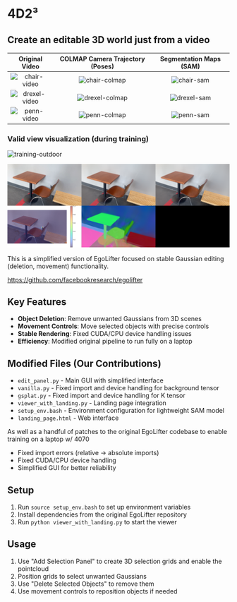 # 4D2³

## **Create an editable 3D world just from a video**

Original Video | COLMAP Camera Trajectory (Poses) | Segmentation Maps (SAM)
:-------------:|:--------------------------------:|:----------------------:
![chair-video](https://github.com/SafaObuz/PennApps25/blob/master/media/chair/video.gif) | ![chair-colmap](https://github.com/SafaObuz/PennApps25/blob/master/media/chair/colmap.gif) | ![chair-sam](https://github.com/SafaObuz/PennApps25/blob/master/media/chair/sam.gif)
![drexel-video](https://github.com/SafaObuz/PennApps25/blob/master/media/outdoor_drexel/video.gif) | ![drexel-colmap](https://github.com/SafaObuz/PennApps25/blob/master/media/outdoor_drexel/colmap.gif) | ![drexel-sam](https://github.com/SafaObuz/PennApps25/blob/master/media/outdoor_drexel/sam.gif)
![penn-video](https://github.com/SafaObuz/PennApps25/blob/master/media/outdoor_penn/video.gif) | ![penn-colmap](https://github.com/SafaObuz/PennApps25/blob/master/media/outdoor_penn/colmap.gif) | ![penn-sam](https://github.com/SafaObuz/PennApps25/blob/master/media/outdoor_penn/sam.gif)

### Valid view visualization (during training)

![training-outdoor](https://github.com/SafaObuz/PennApps25/blob/master/media/outdoor_penn/media_images_valid_view_frame_00736_1329_5aa010e87e8852a06a57.png)



![training-indoor](https://github.com/SafaObuz/PennApps25/blob/master/media/chair/media_images_valid_view_frame_00281_1063_014a6567d342deecc3e1.png)



This is a simplified version of EgoLifter focused on stable Gaussian editing (deletion, movement) functionality.

https://github.com/facebookresearch/egolifter

## Key Features

- **Object Deletion**: Remove unwanted Gaussians from 3D scenes
- **Movement Controls**: Move selected objects with precise controls
- **Stable Rendering**: Fixed CUDA/CPU device handling issues
- **Efficiency**: Modified original pipeline to run fully on a laptop

## Modified Files (Our Contributions)

- `edit_panel.py` - Main GUI with simplified interface
- `vanilla.py` - Fixed import and device handling for background tensor
- `gsplat.py` - Fixed import and device handling for K tensor
- `viewer_with_landing.py` - Landing page integration
- `setup_env.bash` - Environment configuration for lightweight SAM model
- `landing_page.html` - Web interface

As well as a handful of patches to the original EgoLifter codebase to enable training on a laptop w/ 4070

- Fixed import errors (relative → absolute imports)
- Fixed CUDA/CPU device handling
- Simplified GUI for better reliability

## Setup

1. Run `source setup_env.bash` to set up environment variables
2. Install dependencies from the original EgoLifter repository
3. Run `python viewer_with_landing.py` to start the viewer

## Usage

1. Use "Add Selection Panel" to create 3D selection grids and enable the pointcloud
2. Position grids to select unwanted Gaussians
3. Use "Delete Selected Objects" to remove them
4. Use movement controls to reposition objects if needed
